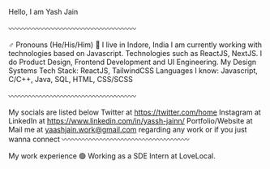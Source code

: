 Hello, I am Yash Jain

〰️〰️〰️〰️〰️〰️〰️〰️〰️〰️〰️〰️〰️〰️〰️〰️〰️〰️

♂️ Pronouns (He/His/Him)
📍 I live in Indore, India
I am currently working with technologies based on Javascript. Technologies such as ReactJS, NextJS.
I do Product Design, Frontend Development and UI Engineering.
My Design Systems Tech Stack: ReactJS, TailwindCSS
Languages I know: Javascript, C/C++, Java, SQL, HTML, CSS/SCSS

〰️〰️〰️〰️〰️〰️〰️〰️〰️〰️〰️〰️〰️〰️〰️〰️〰️〰️

My socials are listed below
Twitter at https://twitter.com/home
Instagram at 
LinkedIn at https://www.linkedin.com/in/yassh-jainn/
Portfolio/Website at 
Mail me at yaashjain.work@gmail.com regarding any work or if you just wanna connect
〰️〰️〰️〰️〰️〰️〰️〰️〰️〰️〰️〰️〰️〰️〰️〰️〰️〰️

My work experience
🟢 Working as a SDE Intern at LoveLocal.
